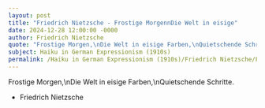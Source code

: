 ```yaml
---
layout: post
title: "Friedrich Nietzsche - Frostige MorgennDie Welt in eisige"
date: 2024-12-28 12:00:00 -0000
author: Friedrich Nietzsche
quote: "Frostige Morgen,\nDie Welt in eisige Farben,\nQuietschende Schritte."
subject: Haiku in German Expressionism (1910s)
permalink: /Haiku in German Expressionism (1910s)/Friedrich Nietzsche/Friedrich Nietzsche - Frostige MorgennDie Welt in eisige
---
```


Frostige Morgen,\nDie Welt in eisige Farben,\nQuietschende Schritte.

- Friedrich Nietzsche
